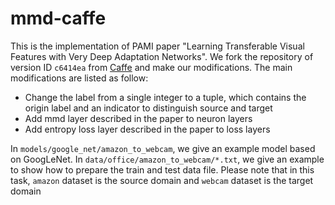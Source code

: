 # mmd-caffe

This is the implementation of PAMI paper "Learning Transferable Visual Features with Very Deep Adaptation Networks". We fork the repository of version ID `c6414ea` from [Caffe](https://github.com/BVLC/caffe) and make our modifications. The main modifications are listed as follow:

- Change the label from a single integer to a tuple, which contains the origin label and an indicator to distinguish source and target
- Add mmd layer described in the paper to neuron layers
- Add entropy loss layer described in the paper to loss layers

In `models/google_net/amazon_to_webcam`, we give an example model based on GoogLeNet. In `data/office/amazon_to_webcam/*.txt`, we give an example to show how to prepare the train and test data file. Please note that in this task, `amazon` dataset is the source domain and `webcam` dataset is the target domain
